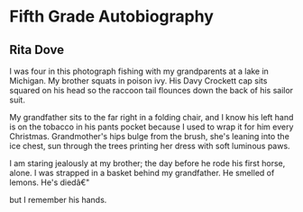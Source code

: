 # Fifth Grade Autobiography
## Rita Dove
I was four in this photograph fishing
with my grandparents at a lake in Michigan.
My brother squats in poison ivy.
His Davy Crockett cap
sits squared on his head so the raccoon tail
flounces down the back of his sailor suit.

My grandfather sits to the far right
in a folding chair,
and I know his left hand is on
the tobacco in his pants pocket
because I used to wrap it for him
every Christmas. Grandmother's hips
bulge from the brush, she's leaning
into the ice chest, sun through the trees
printing her dress with soft
luminous paws.

I am staring jealously at my brother;
the day before he rode his first horse, alone.
I was strapped in a basket
behind my grandfather.
He smelled of lemons. He's diedâ€"

but I remember his hands.